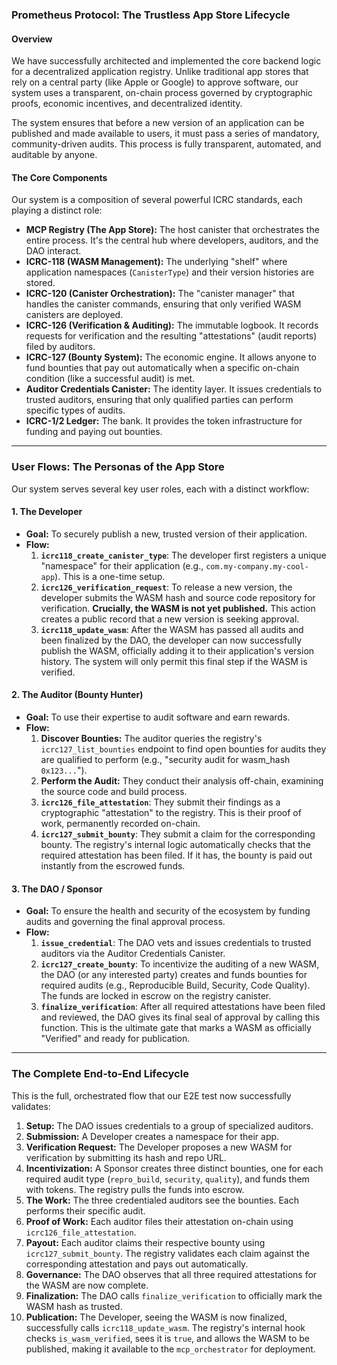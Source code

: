 ### **Prometheus Protocol: The Trustless App Store Lifecycle**

#### **Overview**

We have successfully architected and implemented the core backend logic for a decentralized application registry. Unlike traditional app stores that rely on a central party (like Apple or Google) to approve software, our system uses a transparent, on-chain process governed by cryptographic proofs, economic incentives, and decentralized identity.

The system ensures that before a new version of an application can be published and made available to users, it must pass a series of mandatory, community-driven audits. This process is fully transparent, automated, and auditable by anyone.

#### **The Core Components**

Our system is a composition of several powerful ICRC standards, each playing a distinct role:

- **MCP Registry (The App Store):** The host canister that orchestrates the entire process. It's the central hub where developers, auditors, and the DAO interact.
- **ICRC-118 (WASM Management):** The underlying "shelf" where application namespaces (`CanisterType`) and their version histories are stored.
- **ICRC-120 (Canister Orchestration):** The "canister manager" that handles the canister commands, ensuring that only verified WASM canisters are deployed.
- **ICRC-126 (Verification & Auditing):** The immutable logbook. It records requests for verification and the resulting "attestations" (audit reports) filed by auditors.
- **ICRC-127 (Bounty System):** The economic engine. It allows anyone to fund bounties that pay out automatically when a specific on-chain condition (like a successful audit) is met.
- **Auditor Credentials Canister:** The identity layer. It issues credentials to trusted auditors, ensuring that only qualified parties can perform specific types of audits.
- **ICRC-1/2 Ledger:** The bank. It provides the token infrastructure for funding and paying out bounties.

---

### **User Flows: The Personas of the App Store**

Our system serves several key user roles, each with a distinct workflow:

#### **1. The Developer**

- **Goal:** To securely publish a new, trusted version of their application.
- **Flow:**
  1.  **`icrc118_create_canister_type`**: The developer first registers a unique "namespace" for their application (e.g., `com.my-company.my-cool-app`). This is a one-time setup.
  2.  **`icrc126_verification_request`**: To release a new version, the developer submits the WASM hash and source code repository for verification. **Crucially, the WASM is not yet published.** This action creates a public record that a new version is seeking approval.
  3.  **`icrc118_update_wasm`**: After the WASM has passed all audits and been finalized by the DAO, the developer can now successfully publish the WASM, officially adding it to their application's version history. The system will only permit this final step if the WASM is verified.

#### **2. The Auditor (Bounty Hunter)**

- **Goal:** To use their expertise to audit software and earn rewards.
- **Flow:**
  1.  **Discover Bounties:** The auditor queries the registry's `icrc127_list_bounties` endpoint to find open bounties for audits they are qualified to perform (e.g., "security audit for wasm_hash `0x123...`").
  2.  **Perform the Audit:** They conduct their analysis off-chain, examining the source code and build process.
  3.  **`icrc126_file_attestation`**: They submit their findings as a cryptographic "attestation" to the registry. This is their proof of work, permanently recorded on-chain.
  4.  **`icrc127_submit_bounty`**: They submit a claim for the corresponding bounty. The registry's internal logic automatically checks that the required attestation has been filed. If it has, the bounty is paid out instantly from the escrowed funds.

#### **3. The DAO / Sponsor**

- **Goal:** To ensure the health and security of the ecosystem by funding audits and governing the final approval process.
- **Flow:**
  1.  **`issue_credential`**: The DAO vets and issues credentials to trusted auditors via the Auditor Credentials Canister.
  2.  **`icrc127_create_bounty`**: To incentivize the auditing of a new WASM, the DAO (or any interested party) creates and funds bounties for required audits (e.g., Reproducible Build, Security, Code Quality). The funds are locked in escrow on the registry canister.
  3.  **`finalize_verification`**: After all required attestations have been filed and reviewed, the DAO gives its final seal of approval by calling this function. This is the ultimate gate that marks a WASM as officially "Verified" and ready for publication.

---

### **The Complete End-to-End Lifecycle**

This is the full, orchestrated flow that our E2E test now successfully validates:

1.  **Setup:** The DAO issues credentials to a group of specialized auditors.
2.  **Submission:** A Developer creates a namespace for their app.
3.  **Verification Request:** The Developer proposes a new WASM for verification by submitting its hash and repo URL.
4.  **Incentivization:** A Sponsor creates three distinct bounties, one for each required audit type (`repro_build`, `security`, `quality`), and funds them with tokens. The registry pulls the funds into escrow.
5.  **The Work:** The three credentialed auditors see the bounties. Each performs their specific audit.
6.  **Proof of Work:** Each auditor files their attestation on-chain using `icrc126_file_attestation`.
7.  **Payout:** Each auditor claims their respective bounty using `icrc127_submit_bounty`. The registry validates each claim against the corresponding attestation and pays out automatically.
8.  **Governance:** The DAO observes that all three required attestations for the WASM are now complete.
9.  **Finalization:** The DAO calls `finalize_verification` to officially mark the WASM hash as trusted.
10. **Publication:** The Developer, seeing the WASM is now finalized, successfully calls `icrc118_update_wasm`. The registry's internal hook checks `is_wasm_verified`, sees it is `true`, and allows the WASM to be published, making it available to the `mcp_orchestrator` for deployment.
